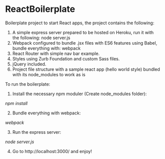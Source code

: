# ReactBoilerplate

Boilerplate project to start React apps, the project contains the following:

1. A simple express server prepared to be hosted on Heroku, run it with the following: node server.js
2. Webpack configured to bundle .jsx files with ES6 features using Babel, bundle everything with: webpack
3. React Router with simple nav bar example.
4. Styles using Zurb Foundation and custom Sass files.
5. jQuery included.
6. Project file structure with a sample react app (hello world style) bundled with its node_modules to work as is


To run the boilerplate:

1. Install the necessary npm moduler (Create node_modules folder):

  *npm install*

2. Bundle everything with webpack:

  *webpack*

3. Run the express server:

  *node server.js*

4. Go to http://localhost:3000/ and enjoy!
